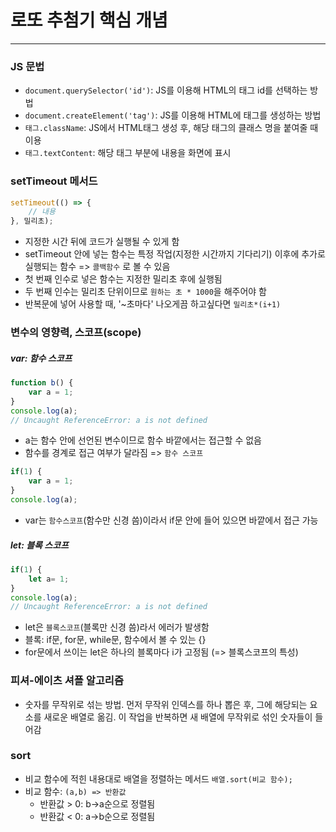 # 로또 추첨기 핵심 개념
---
### JS 문법
- `document.querySelector('id')`: JS를 이용해 HTML의 태그 id를 선택하는 방법
- `document.createElement('tag')`: JS를 이용해 HTML에 태그를 생성하는 방법
- `태그.className`: JS에서 HTML태그 생성 후, 해당 태그의 클래스 명을 붙여줄 때 이용
- `태그.textContent`: 해당 태그 부분에 내용을 화면에 표시  

### setTimeout 메서드
```js
setTimeout(() => {
    // 내용
}, 밀리초);
```
- 지정한 시간 뒤에 코드가 실행될 수 있게 함
- setTimeout 안에 넣는 함수는 특정 작업(지정한 시간까지 기다리기) 이후에 추가로 실행되는 함수
    => `콜백함수` 로 볼 수 있음
- 첫 번째 인수로 넣은 함수는 지정한 밀리초 후에 실행됨
- 두 번째 인수는 밀리초 단위이므로 `원하는 초 * 1000`을 해주어야 함
- 반복문에 넣어 사용할 때, '~초마다' 나오게끔 하고싶다면 `밀리초*(i+1)`

### 변수의 영향력, 스코프(scope)
##### var: 함수 스코프
```js
function b() {
    var a = 1;
}
console.log(a);
// Uncaught ReferenceError: a is not defined
```

- a는 함수 안에 선언된 변수이므로 함수 바깥에서는 접근할 수 없음
- 함수를 경계로 접근 여부가 달라짐
  => `함수 스코프`

```js
if(1) {
    var a = 1;
}
console.log(a);
```

- var는 `함수스코프`(함수만 신경 씀)이라서 if문 안에 들어 있으면 바깥에서 접근 가능 

##### let: 블록 스코프
```js
if(1) {
    let a= 1;
}
console.log(a);
// Uncaught ReferenceError: a is not defined
```

- let은 `블록스코프`(블록만 신경 씀)라서 에러가 발생함 
- 블록: if문, for문, while문, 함수에서 볼 수 있는 {}
- for문에서 쓰이는 let은 하나의 블록마다 i가 고정됨 (=> 블록스코프의 특성)

### 피셔-에이츠 셔플 알고리즘
- 숫자를 무작위로 섞는 방법. 먼저 무작위 인덱스를 하나 뽑은 후, 그에 해당되는 요소를 새로운 배열로 옮김.
이 작업을 반복하면 새 배열에 무작위로 섞인 숫자들이 들어감

### sort
- 비교 함수에 적힌 내용대로 배열을 정렬하는 메서드 `배열.sort(비교 함수);`
- 비교 함수: `(a,b) => 반환값`
    - 반환값 > 0: b->a순으로 정렬됨
    - 반환값 < 0: a->b순으로 정렬됨 